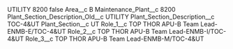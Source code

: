 <?xml version="1.0" encoding="UTF-8"?>
<CustomMetadata xmlns="http://soap.sforce.com/2006/04/metadata" xmlns:xsi="http://www.w3.org/2001/XMLSchema-instance" xmlns:xsd="http://www.w3.org/2001/XMLSchema">
    <label>UTILITY 8200</label>
    <protected>false</protected>
    <values>
        <field>Area__c</field>
        <value xsi:type="xsd:string">B</value>
    </values>
    <values>
        <field>Maintenance_Plant__c</field>
        <value xsi:type="xsd:string">8200</value>
    </values>
    <values>
        <field>Plant_Section_Description_Old__c</field>
        <value xsi:type="xsd:string">UTILITY</value>
    </values>
    <values>
        <field>Plant_Section_Description__c</field>
        <value xsi:type="xsd:string">TOC-4&amp;UT</value>
    </values>
    <values>
        <field>Plant_Section__c</field>
        <value xsi:type="xsd:string">UT</value>
    </values>
    <values>
        <field>Role_1__c</field>
        <value xsi:type="xsd:string">TOP THOR APU-B Team Lead-ENMB-E/TOC-4&amp;UT</value>
    </values>
    <values>
        <field>Role_2__c</field>
        <value xsi:type="xsd:string">TOP THOR APU-B Team Lead-ENMB-I/TOC-4&amp;UT</value>
    </values>
    <values>
        <field>Role_3__c</field>
        <value xsi:type="xsd:string">TOP THOR APU-B Team Lead-ENMB-M/TOC-4&amp;UT</value>
    </values>
</CustomMetadata>
